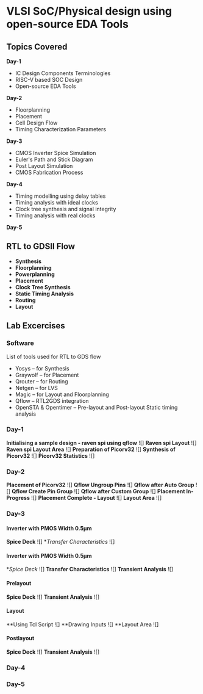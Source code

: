 # VLSI SoC/Physical design using open-source EDA Tools
## Topics Covered
**Day-1**
- IC Design Components Terminologies
- RISC-V based SOC Design
- Open-source EDA Tools

**Day-2**
- Floorplanning
- Placement
- Cell Design Flow
- Timing Characterization Parameters

**Day-3**
- CMOS Inverter Spice Simulation
- Euler's Path and Stick Diagram
- Post Layout Simulation
- CMOS Fabrication Process

**Day-4**
- Timing modelling using delay tables
- Timing analysis with ideal clocks
- Clock tree synthesis and signal integrity
- Timing analysis with real clocks

**Day-5**
## RTL to GDSII Flow
- **Synthesis**
- **Floorplanning**
- **Powerplanning**
- **Placement**
- **Clock Tree Synthesis**
- **Static Timing Analysis**
- **Routing**
- **Layout**
## Lab Excercises
### Software
List of tools used for RTL to GDS flow
- Yosys – for Synthesis
- Graywolf – for Placement
- Qrouter – for Routing
- Netgen – for LVS
- Magic – for Layout and Floorplanning
- Qflow – RTL2GDS integration
- OpenSTA & Opentimer – Pre-layout and Post-layout Static timing analysis
### Day-1
**Initialising a sample design - raven spi using qflow**
![]
**Raven spi Layout**
![]
**Raven spi Layout Area**
![]
**Preparation of Picorv32**
![]
**Synthesis of Picorv32**
![]
**Picorv32 Statistics**
![]
### Day-2
**Placement of Picorv32**
![]
**Qflow Ungroup Pins**
![]
**Qflow after Auto Group**
![]
**Qflow Create Pin Group**
![]
**Qflow after Custom Group**
![]
**Placement In-Progress**
![]
**Placement Complete - Layout**
![]
**Layout Area**
![]
### Day-3
#### Inverter with PMOS Width 0.5μm
**Spice Deck**
![]
**Transfer Characteristics*
![]
#### Inverter with PMOS Width 0.5μm
**Spice Deck*
![]
**Transfer Characteristics**
![]
**Transient Analysis**
![]
#### Prelayout 
**Spice Deck**
![]
**Transient Analysis**
![]
#### Layout 
**Using Tcl Script
![]
**Drawing Inputs
![]
**Layout Area
![]
#### Postlayout 
**Spice Deck**
![]
**Transient Analysis**
![]
### Day-4
### Day-5
